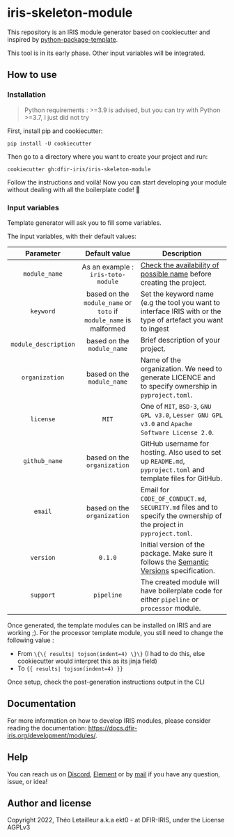 # iris-skeleton-module

This repository is an IRIS module generator based on cookiecutter and inspired by [python-package-template](https://github.com/TezRomacH/python-package-template).

This tool is in its early phase. Other input variables will be integrated.

## How to use

### Installation

> Python requirements : >=3.9 is advised, but you can try with Python >=3.7, I just did not try

First, install pip and cookiecutter:
```commandline
pip install -U cookiecutter
```

Then go to a directory where you want to create your project and run:

```commandline
cookiecutter gh:dfir-iris/iris-skeleton-module
```

Follow the instructions and voilà! Now you can start developing your module without dealing with all the boilerplate code! :tada:

### Input variables

Template generator will ask you to fill some variables.

The input variables, with their default values:

|    **Parameter**     |                         **Default value**                          | **Description**                                                                                                      |
|:--------------------:|:------------------------------------------------------------------:|----------------------------------------------------------------------------------------------------------------------|
|    `module_name`     |                 As an example : `iris-toto-module`                 | [Check the availability of possible name](http://ivantomic.com/projects/ospnc/) before creating the project.         |
|      `keyword`       | based on the `module_name` or `toto` if `module_name` is malformed | Set the keyword name (e.g the tool you want to interface IRIS with or the type of artefact you want to ingest        |
| `module_description` |                     based on the `module_name`                     | Brief description of your project.                                                                                   |
|    `organization`    |                     based on the `module_name`                     | Name of the organization. We need to generate LICENCE and to specify ownership in `pyproject.toml`.                  |
|      `license`       |                               `MIT`                                | One of `MIT`, `BSD-3`, `GNU GPL v3.0`, `Lesser GNU GPL v3.0` and `Apache Software License 2.0`.                      |
|    `github_name`     |                    based on the `organization`                     | GitHub username for hosting. Also used to set up `README.md`, `pyproject.toml` and template files for GitHub.        |
|       `email`        |                    based on the `organization`                     | Email for `CODE_OF_CONDUCT.md`, `SECURITY.md` files and to specify the ownership of the project in `pyproject.toml`. |
|      `version`       |                              `0.1.0`                               | Initial version of the package. Make sure it follows the [Semantic Versions](https://semver.org/) specification.     |
|      `support`       |                             `pipeline`                             | The created module will have boilerplate code for either `pipeline` or `processor` module.                           |

Once generated, the template modules can be installed on IRIS and are working ;). For the processor template module, you still need to change the following value :
- From `\{\{ results| tojson(indent=4) \}\}` (I had to do this, else cookiecutter would interpret this as its jinja field)
- To `{{ results| tojson(indent=4) }}`

Once setup, check the post-generation instructions output in the CLI 

## Documentation

For more information on how to develop IRIS modules, please consider reading the documentation: https://docs.dfir-iris.org/development/modules/.

## Help

You can reach us on [Discord](https://discord.gg/76tM6QUJza), [Element](https://matrix.to/#/#dfir-iris:matrix.org) or by [mail](contact@dfir-iris.org) if you have any question, issue, or idea!

## Author and license

Copyright 2022, Théo Letailleur a.k.a ekt0 - at DFIR-IRIS, under the License AGPLv3

